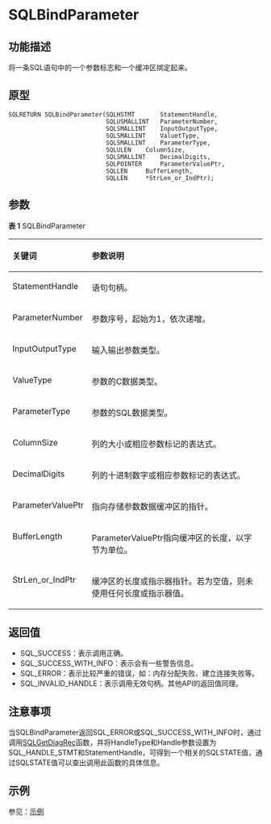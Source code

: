 # SQLBindParameter<a name="ZH-CN_TOPIC_0242371441"></a>

## 功能描述<a name="zh-cn_topic_0238272887_zh-cn_topic_0237120417_zh-cn_topic_0059778788_s9699227cd3d64b43b542e3e3b9a52f37"></a>

将一条SQL语句中的一个参数标志和一个缓冲区绑定起来。

## 原型<a name="zh-cn_topic_0238272887_zh-cn_topic_0237120417_zh-cn_topic_0059778788_s76c0a779ab1c478c810142eb2525b643"></a>

```
SQLRETURN SQLBindParameter(SQLHSTMT       StatementHandle,    
                           SQLUSMALLINT   ParameterNumber,     
                           SQLSMALLINT    InputOutputType,
                           SQLSMALLINT    ValuetType,
                           SQLSMALLINT    ParameterType,
                           SQLULEN    ColumnSize,
                           SQLSMALLINT    DecimalDigits,
                           SQLPOINTER     ParameterValuePtr,
                           SQLLEN     BufferLength,
                           SQLLEN     *StrLen_or_IndPtr);
```

## 参数<a name="zh-cn_topic_0238272887_zh-cn_topic_0237120417_zh-cn_topic_0059778788_s162b61a3e0d64b3286e3070aee689350"></a>

**表 1**  SQLBindParameter

<a name="zh-cn_topic_0238272887_zh-cn_topic_0237120417_zh-cn_topic_0059778788_t166b5c8088984234b84efa5befc8b9ff"></a>
<table><thead align="left"><tr id="zh-cn_topic_0238272887_zh-cn_topic_0237120417_zh-cn_topic_0059778788_r91d6d73f70244428914a6ac0142e6fab"><th class="cellrowborder" valign="top" width="24.5%" id="mcps1.2.3.1.1"><p id="zh-cn_topic_0238272887_zh-cn_topic_0237120417_zh-cn_topic_0059778788_ab99afd2345e74b028bde2115983e0575"><a name="zh-cn_topic_0238272887_zh-cn_topic_0237120417_zh-cn_topic_0059778788_ab99afd2345e74b028bde2115983e0575"></a><a name="zh-cn_topic_0238272887_zh-cn_topic_0237120417_zh-cn_topic_0059778788_ab99afd2345e74b028bde2115983e0575"></a><strong id="zh-cn_topic_0238272887_zh-cn_topic_0237120417_zh-cn_topic_0059778788_a48281eac14174c9db80a59f455a8a591"><a name="zh-cn_topic_0238272887_zh-cn_topic_0237120417_zh-cn_topic_0059778788_a48281eac14174c9db80a59f455a8a591"></a><a name="zh-cn_topic_0238272887_zh-cn_topic_0237120417_zh-cn_topic_0059778788_a48281eac14174c9db80a59f455a8a591"></a>关键词</strong></p>
</th>
<th class="cellrowborder" valign="top" width="75.5%" id="mcps1.2.3.1.2"><p id="zh-cn_topic_0238272887_zh-cn_topic_0237120417_zh-cn_topic_0059778788_a8f9bf322b61b4803b2a35c920f19f664"><a name="zh-cn_topic_0238272887_zh-cn_topic_0237120417_zh-cn_topic_0059778788_a8f9bf322b61b4803b2a35c920f19f664"></a><a name="zh-cn_topic_0238272887_zh-cn_topic_0237120417_zh-cn_topic_0059778788_a8f9bf322b61b4803b2a35c920f19f664"></a><strong id="zh-cn_topic_0238272887_zh-cn_topic_0237120417_zh-cn_topic_0059778788_ad9a3572977cb4132bf5f5388dffd27cb"><a name="zh-cn_topic_0238272887_zh-cn_topic_0237120417_zh-cn_topic_0059778788_ad9a3572977cb4132bf5f5388dffd27cb"></a><a name="zh-cn_topic_0238272887_zh-cn_topic_0237120417_zh-cn_topic_0059778788_ad9a3572977cb4132bf5f5388dffd27cb"></a>参数说明</strong></p>
</th>
</tr>
</thead>
<tbody><tr id="zh-cn_topic_0238272887_zh-cn_topic_0237120417_zh-cn_topic_0059778788_r80a5189869914c0084cfe86e534f96e9"><td class="cellrowborder" valign="top" width="24.5%" headers="mcps1.2.3.1.1 "><p id="zh-cn_topic_0238272887_zh-cn_topic_0237120417_zh-cn_topic_0059778788_aba9fe70a94744ea59b0d184e2e7567c8"><a name="zh-cn_topic_0238272887_zh-cn_topic_0237120417_zh-cn_topic_0059778788_aba9fe70a94744ea59b0d184e2e7567c8"></a><a name="zh-cn_topic_0238272887_zh-cn_topic_0237120417_zh-cn_topic_0059778788_aba9fe70a94744ea59b0d184e2e7567c8"></a>StatementHandle</p>
</td>
<td class="cellrowborder" valign="top" width="75.5%" headers="mcps1.2.3.1.2 "><p id="zh-cn_topic_0238272887_zh-cn_topic_0237120417_zh-cn_topic_0059778788_a2a735c4a026b49b89f4adf01293ca3c8"><a name="zh-cn_topic_0238272887_zh-cn_topic_0237120417_zh-cn_topic_0059778788_a2a735c4a026b49b89f4adf01293ca3c8"></a><a name="zh-cn_topic_0238272887_zh-cn_topic_0237120417_zh-cn_topic_0059778788_a2a735c4a026b49b89f4adf01293ca3c8"></a>语句句柄。</p>
</td>
</tr>
<tr id="zh-cn_topic_0238272887_zh-cn_topic_0237120417_zh-cn_topic_0059778788_rbfc5f8db132f4590a645ebdec17aea87"><td class="cellrowborder" valign="top" width="24.5%" headers="mcps1.2.3.1.1 "><p id="zh-cn_topic_0238272887_zh-cn_topic_0237120417_zh-cn_topic_0059778788_ae97a93d555d54e49b1b149309f52aebb"><a name="zh-cn_topic_0238272887_zh-cn_topic_0237120417_zh-cn_topic_0059778788_ae97a93d555d54e49b1b149309f52aebb"></a><a name="zh-cn_topic_0238272887_zh-cn_topic_0237120417_zh-cn_topic_0059778788_ae97a93d555d54e49b1b149309f52aebb"></a>ParameterNumber</p>
</td>
<td class="cellrowborder" valign="top" width="75.5%" headers="mcps1.2.3.1.2 "><p id="zh-cn_topic_0238272887_zh-cn_topic_0237120417_zh-cn_topic_0059778788_a38c7f3bf2112431197c7d37f193063b3"><a name="zh-cn_topic_0238272887_zh-cn_topic_0237120417_zh-cn_topic_0059778788_a38c7f3bf2112431197c7d37f193063b3"></a><a name="zh-cn_topic_0238272887_zh-cn_topic_0237120417_zh-cn_topic_0059778788_a38c7f3bf2112431197c7d37f193063b3"></a>参数序号，起始为1，依次递增。</p>
</td>
</tr>
<tr id="zh-cn_topic_0238272887_zh-cn_topic_0237120417_zh-cn_topic_0059778788_re0aa5f8a651546acad800610a3c864d2"><td class="cellrowborder" valign="top" width="24.5%" headers="mcps1.2.3.1.1 "><p id="zh-cn_topic_0238272887_zh-cn_topic_0237120417_zh-cn_topic_0059778788_a542ace8688914a71aa9660b9a63a4175"><a name="zh-cn_topic_0238272887_zh-cn_topic_0237120417_zh-cn_topic_0059778788_a542ace8688914a71aa9660b9a63a4175"></a><a name="zh-cn_topic_0238272887_zh-cn_topic_0237120417_zh-cn_topic_0059778788_a542ace8688914a71aa9660b9a63a4175"></a>InputOutputType</p>
</td>
<td class="cellrowborder" valign="top" width="75.5%" headers="mcps1.2.3.1.2 "><p id="zh-cn_topic_0238272887_zh-cn_topic_0237120417_zh-cn_topic_0059778788_a67d55944cdf147b7abf45df54771b275"><a name="zh-cn_topic_0238272887_zh-cn_topic_0237120417_zh-cn_topic_0059778788_a67d55944cdf147b7abf45df54771b275"></a><a name="zh-cn_topic_0238272887_zh-cn_topic_0237120417_zh-cn_topic_0059778788_a67d55944cdf147b7abf45df54771b275"></a>输入输出参数类型。</p>
</td>
</tr>
<tr id="zh-cn_topic_0238272887_zh-cn_topic_0237120417_zh-cn_topic_0059778788_r332073e3d0f043b4abebf6b649aa38e8"><td class="cellrowborder" valign="top" width="24.5%" headers="mcps1.2.3.1.1 "><p id="zh-cn_topic_0238272887_zh-cn_topic_0237120417_zh-cn_topic_0059778788_ac3e0b43615114ea18bb09d92c11adf6c"><a name="zh-cn_topic_0238272887_zh-cn_topic_0237120417_zh-cn_topic_0059778788_ac3e0b43615114ea18bb09d92c11adf6c"></a><a name="zh-cn_topic_0238272887_zh-cn_topic_0237120417_zh-cn_topic_0059778788_ac3e0b43615114ea18bb09d92c11adf6c"></a>ValueType</p>
</td>
<td class="cellrowborder" valign="top" width="75.5%" headers="mcps1.2.3.1.2 "><p id="zh-cn_topic_0238272887_zh-cn_topic_0237120417_zh-cn_topic_0059778788_ae42673fcd8a54f449f37875df76b0ebf"><a name="zh-cn_topic_0238272887_zh-cn_topic_0237120417_zh-cn_topic_0059778788_ae42673fcd8a54f449f37875df76b0ebf"></a><a name="zh-cn_topic_0238272887_zh-cn_topic_0237120417_zh-cn_topic_0059778788_ae42673fcd8a54f449f37875df76b0ebf"></a>参数的C数据类型。</p>
</td>
</tr>
<tr id="zh-cn_topic_0238272887_zh-cn_topic_0237120417_zh-cn_topic_0059778788_ra23f8475a1184092a403292abdee5ece"><td class="cellrowborder" valign="top" width="24.5%" headers="mcps1.2.3.1.1 "><p id="zh-cn_topic_0238272887_zh-cn_topic_0237120417_zh-cn_topic_0059778788_ab9fe2bd9b3a0439c8c8a9852d543df24"><a name="zh-cn_topic_0238272887_zh-cn_topic_0237120417_zh-cn_topic_0059778788_ab9fe2bd9b3a0439c8c8a9852d543df24"></a><a name="zh-cn_topic_0238272887_zh-cn_topic_0237120417_zh-cn_topic_0059778788_ab9fe2bd9b3a0439c8c8a9852d543df24"></a>ParameterType</p>
</td>
<td class="cellrowborder" valign="top" width="75.5%" headers="mcps1.2.3.1.2 "><p id="zh-cn_topic_0238272887_zh-cn_topic_0237120417_zh-cn_topic_0059778788_a40ece0f98d3445e0ac05fce8b19e2e2d"><a name="zh-cn_topic_0238272887_zh-cn_topic_0237120417_zh-cn_topic_0059778788_a40ece0f98d3445e0ac05fce8b19e2e2d"></a><a name="zh-cn_topic_0238272887_zh-cn_topic_0237120417_zh-cn_topic_0059778788_a40ece0f98d3445e0ac05fce8b19e2e2d"></a>参数的SQL数据类型。</p>
</td>
</tr>
<tr id="zh-cn_topic_0238272887_zh-cn_topic_0237120417_zh-cn_topic_0059778788_reec698a0759b4b91b1a4bf2ed956d042"><td class="cellrowborder" valign="top" width="24.5%" headers="mcps1.2.3.1.1 "><p id="zh-cn_topic_0238272887_zh-cn_topic_0237120417_zh-cn_topic_0059778788_a92c4984ebdb349bd995ed0f66e10425e"><a name="zh-cn_topic_0238272887_zh-cn_topic_0237120417_zh-cn_topic_0059778788_a92c4984ebdb349bd995ed0f66e10425e"></a><a name="zh-cn_topic_0238272887_zh-cn_topic_0237120417_zh-cn_topic_0059778788_a92c4984ebdb349bd995ed0f66e10425e"></a>ColumnSize</p>
</td>
<td class="cellrowborder" valign="top" width="75.5%" headers="mcps1.2.3.1.2 "><p id="zh-cn_topic_0238272887_zh-cn_topic_0237120417_zh-cn_topic_0059778788_a5e0d64700aa940ee804879dd6768b0f9"><a name="zh-cn_topic_0238272887_zh-cn_topic_0237120417_zh-cn_topic_0059778788_a5e0d64700aa940ee804879dd6768b0f9"></a><a name="zh-cn_topic_0238272887_zh-cn_topic_0237120417_zh-cn_topic_0059778788_a5e0d64700aa940ee804879dd6768b0f9"></a>列的大小或相应参数标记的表达式。</p>
</td>
</tr>
<tr id="zh-cn_topic_0238272887_zh-cn_topic_0237120417_zh-cn_topic_0059778788_re2a37f4b1bb8448ba74b9064a3a05c9f"><td class="cellrowborder" valign="top" width="24.5%" headers="mcps1.2.3.1.1 "><p id="zh-cn_topic_0238272887_zh-cn_topic_0237120417_zh-cn_topic_0059778788_aefdadd300b494ce0a5512fead99fb5e0"><a name="zh-cn_topic_0238272887_zh-cn_topic_0237120417_zh-cn_topic_0059778788_aefdadd300b494ce0a5512fead99fb5e0"></a><a name="zh-cn_topic_0238272887_zh-cn_topic_0237120417_zh-cn_topic_0059778788_aefdadd300b494ce0a5512fead99fb5e0"></a>DecimalDigits</p>
</td>
<td class="cellrowborder" valign="top" width="75.5%" headers="mcps1.2.3.1.2 "><p id="zh-cn_topic_0238272887_zh-cn_topic_0237120417_zh-cn_topic_0059778788_a379515ac9fd74567b157544739ab88ba"><a name="zh-cn_topic_0238272887_zh-cn_topic_0237120417_zh-cn_topic_0059778788_a379515ac9fd74567b157544739ab88ba"></a><a name="zh-cn_topic_0238272887_zh-cn_topic_0237120417_zh-cn_topic_0059778788_a379515ac9fd74567b157544739ab88ba"></a>列的十进制数字或相应参数标记的表达式。</p>
</td>
</tr>
<tr id="zh-cn_topic_0238272887_zh-cn_topic_0237120417_zh-cn_topic_0059778788_ra28cbb7708ff43208021481712908d30"><td class="cellrowborder" valign="top" width="24.5%" headers="mcps1.2.3.1.1 "><p id="zh-cn_topic_0238272887_zh-cn_topic_0237120417_zh-cn_topic_0059778788_ae87365429a5045a3908e618122f0163f"><a name="zh-cn_topic_0238272887_zh-cn_topic_0237120417_zh-cn_topic_0059778788_ae87365429a5045a3908e618122f0163f"></a><a name="zh-cn_topic_0238272887_zh-cn_topic_0237120417_zh-cn_topic_0059778788_ae87365429a5045a3908e618122f0163f"></a>ParameterValuePtr</p>
</td>
<td class="cellrowborder" valign="top" width="75.5%" headers="mcps1.2.3.1.2 "><p id="zh-cn_topic_0238272887_zh-cn_topic_0237120417_zh-cn_topic_0059778788_a388c85fcf1d54f499c48bdd7bd7456ce"><a name="zh-cn_topic_0238272887_zh-cn_topic_0237120417_zh-cn_topic_0059778788_a388c85fcf1d54f499c48bdd7bd7456ce"></a><a name="zh-cn_topic_0238272887_zh-cn_topic_0237120417_zh-cn_topic_0059778788_a388c85fcf1d54f499c48bdd7bd7456ce"></a>指向存储参数数据缓冲区的指针。</p>
</td>
</tr>
<tr id="zh-cn_topic_0238272887_zh-cn_topic_0237120417_zh-cn_topic_0059778788_re149a134df7043bba456a4e5fb646e69"><td class="cellrowborder" valign="top" width="24.5%" headers="mcps1.2.3.1.1 "><p id="zh-cn_topic_0238272887_zh-cn_topic_0237120417_zh-cn_topic_0059778788_a021f3639580d41fa8b5f1f455f228b3b"><a name="zh-cn_topic_0238272887_zh-cn_topic_0237120417_zh-cn_topic_0059778788_a021f3639580d41fa8b5f1f455f228b3b"></a><a name="zh-cn_topic_0238272887_zh-cn_topic_0237120417_zh-cn_topic_0059778788_a021f3639580d41fa8b5f1f455f228b3b"></a>BufferLength</p>
</td>
<td class="cellrowborder" valign="top" width="75.5%" headers="mcps1.2.3.1.2 "><p id="zh-cn_topic_0238272887_zh-cn_topic_0237120417_zh-cn_topic_0059778788_ac1a88ae8528240a589d326bd7af4db80"><a name="zh-cn_topic_0238272887_zh-cn_topic_0237120417_zh-cn_topic_0059778788_ac1a88ae8528240a589d326bd7af4db80"></a><a name="zh-cn_topic_0238272887_zh-cn_topic_0237120417_zh-cn_topic_0059778788_ac1a88ae8528240a589d326bd7af4db80"></a>ParameterValuePtr指向缓冲区的长度，以字节为单位。</p>
</td>
</tr>
<tr id="zh-cn_topic_0238272887_zh-cn_topic_0237120417_zh-cn_topic_0059778788_r939b4149143c407e8127be7c1f123b0e"><td class="cellrowborder" valign="top" width="24.5%" headers="mcps1.2.3.1.1 "><p id="zh-cn_topic_0238272887_zh-cn_topic_0237120417_zh-cn_topic_0059778788_a367c93b4bf5a4677bb987328966c3fe5"><a name="zh-cn_topic_0238272887_zh-cn_topic_0237120417_zh-cn_topic_0059778788_a367c93b4bf5a4677bb987328966c3fe5"></a><a name="zh-cn_topic_0238272887_zh-cn_topic_0237120417_zh-cn_topic_0059778788_a367c93b4bf5a4677bb987328966c3fe5"></a>StrLen_or_IndPtr</p>
</td>
<td class="cellrowborder" valign="top" width="75.5%" headers="mcps1.2.3.1.2 "><p id="zh-cn_topic_0238272887_zh-cn_topic_0237120417_zh-cn_topic_0059778788_a5d04fd9a5a6548588ddc1f87ea874a8e"><a name="zh-cn_topic_0238272887_zh-cn_topic_0237120417_zh-cn_topic_0059778788_a5d04fd9a5a6548588ddc1f87ea874a8e"></a><a name="zh-cn_topic_0238272887_zh-cn_topic_0237120417_zh-cn_topic_0059778788_a5d04fd9a5a6548588ddc1f87ea874a8e"></a>缓冲区的长度或指示器指针。若为空值，则未使用任何长度或指示器值。</p>
</td>
</tr>
</tbody>
</table>

## 返回值<a name="zh-cn_topic_0238272887_zh-cn_topic_0237120417_zh-cn_topic_0059778788_sf9532352851949c9964aaeead0bbc405"></a>

-   SQL\_SUCCESS：表示调用正确。
-   SQL\_SUCCESS\_WITH\_INFO：表示会有一些警告信息。
-   SQL\_ERROR：表示比较严重的错误，如：内存分配失败、建立连接失败等。
-   SQL\_INVALID\_HANDLE：表示调用无效句柄。其他API的返回值同理。

## 注意事项<a name="zh-cn_topic_0238272887_zh-cn_topic_0237120417_zh-cn_topic_0059778788_sfacc96eeb1b648f49f9dc26fd0a1366c"></a>

当SQLBindParameter返回SQL\_ERROR或SQL\_SUCCESS\_WITH\_INFO时，通过调用[SQLGetDiagRec](SQLGetDiagRec.md)函数，并将HandleType和Handle参数设置为SQL\_HANDLE\_STMT和StatementHandle，可得到一个相关的SQLSTATE值，通过SQLSTATE值可以查出调用此函数的具体信息。

## 示例<a name="zh-cn_topic_0238272887_zh-cn_topic_0237120417_zh-cn_topic_0059778788_sb33a1598a85f4ab581fd17d40e3db274"></a>

参见：[示例](示例-2.md)

